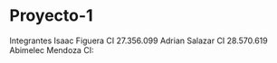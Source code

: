 # Proyecto-1
Integrantes 
Isaac Figuera CI 27.356.099 
Adrian Salazar CI 28.570.619 
Abimelec Mendoza CI: 
